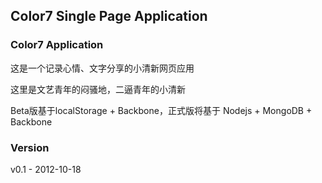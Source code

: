 ## Color7 Single Page Application

### Color7 Application 

这是一个记录心情、文字分享的小清新网页应用

这里是文艺青年的闷骚地，二逼青年的小清新

Beta版基于localStorage + Backbone，正式版将基于 Nodejs + MongoDB + Backbone

### Version

v0.1 - 2012-10-18




